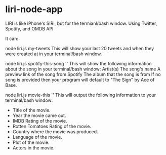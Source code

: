 # liri-node-app

LIRI is like iPhone's SIRI, but for the termianl/bash window.
Using Twitter, Spotify, and OMDB API

It can:


node liri.js my-tweets
This will show your last 20 tweets and when they were created at in your terminal/bash window.



node liri.js spotify-this-song '<song name here>'
This will show the following information about the song in your terminal/bash window:
Artist(s)
The song's name
A preview link of the song from Spotify
The album that the song is from
If no song is provided then your program will default to "The Sign" by Ace of Base.



node liri.js movie-this '<movie name here>'
This will output the following information to your terminal/bash window:

   * Title of the movie.
   * Year the movie came out.
   * IMDB Rating of the movie.
   * Rotten Tomatoes Rating of the movie.
   * Country where the movie was produced.
   * Language of the movie.
   * Plot of the movie.
   * Actors in the movie.
